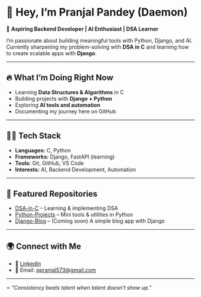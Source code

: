 # 👋 Hey, I’m Pranjal Pandey (Daemon)  

🚀 **Aspiring Backend Developer | AI Enthusiast | DSA Learner**  

I’m passionate about building meaningful tools with Python, Django, and AI.  
Currently sharpening my problem-solving with **DSA in C** and learning how to create scalable apps with **Django**.  

---

## 🔥 What I’m Doing Right Now
- Learning **Data Structures & Algorithms** in C  
- Building projects with **Django + Python**  
- Exploring **AI tools and automation**  
- Documenting my journey here on GitHub  

---

## 🧑‍💻 Tech Stack
- **Languages:** C, Python  
- **Frameworks:** Django, FastAPI (learning)  
- **Tools:** Git, GitHub, VS Code  
- **Interests:** AI, Backend Development, Automation  

---

## 📂 Featured Repositories
- [DSA-in-C](https://github.com/pranjalpandey-daemon/DSA-in-C) – Learning & implementing DSA  
- [Python-Projects](#) – Mini tools & utilities in Python  
- [Django-Blog](#) – (Coming soon) A simple blog app with Django  

---

## 🌍 Connect with Me
- 💼 [LinkedIn](https://www.linkedin.com/in/pranjal-pandey-255648321)  
- 📧 Email: ppranjal573@gmail.com  

---

⭐️ *"Consistency beats talent when talent doesn’t show up."*  
